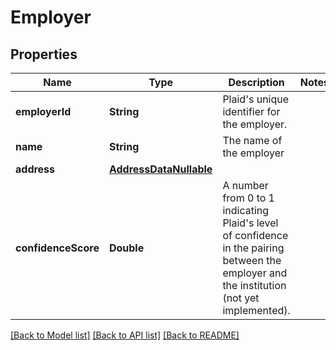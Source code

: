 # Employer

## Properties
Name | Type | Description | Notes
------------ | ------------- | ------------- | -------------
**employerId** | **String** | Plaid&#39;s unique identifier for the employer. | 
**name** | **String** | The name of the employer | 
**address** | [**AddressDataNullable**](AddressDataNullable.md) |  | 
**confidenceScore** | **Double** | A number from 0 to 1 indicating Plaid&#39;s level of confidence in the pairing between the employer and the institution (not yet implemented). | 

[[Back to Model list]](../README.md#documentation-for-models) [[Back to API list]](../README.md#documentation-for-api-endpoints) [[Back to README]](../README.md)


